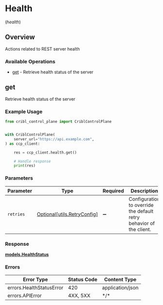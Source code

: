 # Health
(*health*)

## Overview

Actions related to REST server health

### Available Operations

* [get](#get) - Retrieve health status of the server

## get

Retrieve health status of the server

### Example Usage

<!-- UsageSnippet language="python" operationID="getHealthInfo" method="get" path="/health" -->
```python
from cribl_control_plane import CriblControlPlane


with CriblControlPlane(
    server_url="https://api.example.com",
) as ccp_client:

    res = ccp_client.health.get()

    # Handle response
    print(res)

```

### Parameters

| Parameter                                                           | Type                                                                | Required                                                            | Description                                                         |
| ------------------------------------------------------------------- | ------------------------------------------------------------------- | ------------------------------------------------------------------- | ------------------------------------------------------------------- |
| `retries`                                                           | [Optional[utils.RetryConfig]](../../models/utils/retryconfig.md)    | :heavy_minus_sign:                                                  | Configuration to override the default retry behavior of the client. |

### Response

**[models.HealthStatus](../../models/healthstatus.md)**

### Errors

| Error Type               | Status Code              | Content Type             |
| ------------------------ | ------------------------ | ------------------------ |
| errors.HealthStatusError | 420                      | application/json         |
| errors.APIError          | 4XX, 5XX                 | \*/\*                    |